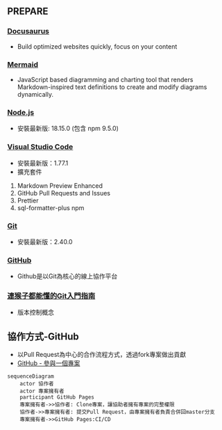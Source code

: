 ## PREPARE

### [Docusaurus](https://docusaurus.io/)
- Build optimized websites quickly, focus on your content

### [Mermaid](https://mermaid.js.org/)
- JavaScript based diagramming and charting tool that renders Markdown-inspired text definitions to create and modify diagrams dynamically.

### [Node.js](https://nodejs.org/zh-tw/download)
- 安裝最新版: 18.15.0 (包含 npm 9.5.0)

### [Visual Studio Code](https://code.visualstudio.com/Download)
- 安裝最新版：1.77.1
- 擴充套件
1. Markdown Preview Enhanced
2. GitHub Pull Requests and Issues
3. Prettier
4. sql-formatter-plus npm

### [Git](https://git-scm.com/downloads)
- 安裝最新版：2.40.0

### [GitHub](https://github.com/)
- Github是以Git為核心的線上協作平台

### [連猴子都能懂的Git入門指南](https://backlog.com/git-tutorial/tw/intro/intro1_1.html)
- 版本控制概念

## 協作方式-GitHub
- 以Pull Request為中心的合作流程方式，透過fork專案做出貢獻
- [GitHub - 參與一個專案](https://git-scm.com/book/zh-tw/v2/GitHub-%E5%8F%83%E8%88%87%E4%B8%80%E5%80%8B%E5%B0%88%E6%A1%88)

```mermaid
sequenceDiagram
    actor 協作者
    actor 專案擁有者
    participant GitHub Pages
    專案擁有者->>協作者: Clone專案，讓協助者擁有專案的完整權限
    協作者->>專案擁有者: 提交Pull Request，由專案擁有者負責合併回master分支
    專案擁有者->>GitHub Pages:CI/CD 
```
